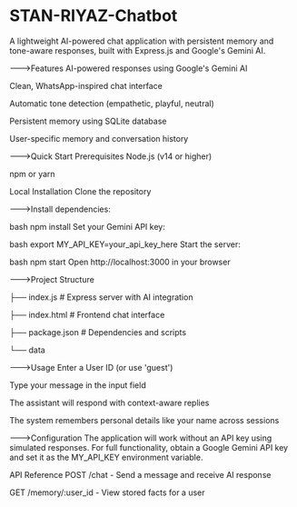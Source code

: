 # STAN-RIYAZ-Chatbot
A lightweight AI-powered chat application with persistent memory and tone-aware responses, built with Express.js and Google's Gemini AI.

--->Features
   AI-powered responses using Google's Gemini AI

   Clean, WhatsApp-inspired chat interface

   Automatic tone detection (empathetic, playful, neutral)

   Persistent memory using SQLite database

   User-specific memory and conversation history

--->Quick Start
Prerequisites
Node.js (v14 or higher)

npm or yarn

Local Installation
Clone the repository

--->Install dependencies:

bash
npm install
Set your Gemini API key:

bash
export MY_API_KEY=your_api_key_here
Start the server:

bash
npm start
Open http://localhost:3000 in your browser

--->Project Structure

├── index.js          # Express server with AI integration

├── index.html        # Frontend chat interface

├── package.json      # Dependencies and scripts

└── data

    
--->Usage
Enter a User ID (or use 'guest')

Type your message in the input field

The assistant will respond with context-aware replies

The system remembers personal details like your name across sessions

--->Configuration
The application will work without an API key using simulated responses. For full functionality, obtain a Google Gemini API key and set it as the MY_API_KEY environment variable.

API Reference
POST /chat - Send a message and receive AI response

GET /memory/:user_id - View stored facts for a user
